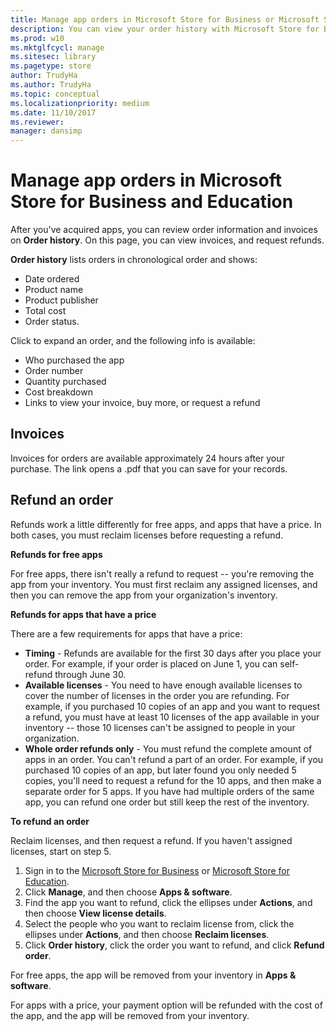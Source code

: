```yaml
---
title: Manage app orders in Microsoft Store for Business or Microsoft Store for Education (Windows 10)
description: You can view your order history with Microsoft Store for Business or Microsoft Store for Education.
ms.prod: w10
ms.mktglfcycl: manage
ms.sitesec: library
ms.pagetype: store
author: TrudyHa
ms.author: TrudyHa
ms.topic: conceptual
ms.localizationpriority: medium
ms.date: 11/10/2017
ms.reviewer:
manager: dansimp
---
```


# Manage app orders in Microsoft Store for Business and Education

After you've acquired apps, you can review order information and invoices on **Order history**. On this page, you can view invoices, and request refunds.

**Order history** lists orders in chronological order and shows:
- Date ordered
- Product name
- Product publisher
- Total cost
- Order status.

Click to expand an order, and the following info is available:
- Who purchased the app
- Order number
- Quantity purchased
- Cost breakdown
- Links to view your invoice, buy more, or request a refund

## Invoices

Invoices for orders are available approximately 24 hours after your purchase. The link opens a .pdf that you can save for your records.

## Refund an order

Refunds work a little differently for free apps, and apps that have a price. In both cases, you must reclaim licenses before requesting a refund.

**Refunds for free apps**

For free apps, there isn't really a refund to request -- you're removing the app from your inventory. You must first reclaim any assigned licenses, and then you can remove the app from your organization's inventory.

**Refunds for apps that have a price**

There are a few requirements for apps that have a price:
- **Timing** - Refunds are available for the first 30 days after you place your order. For example, if your order is placed on June 1, you can self-refund through June 30.
- **Available licenses** - You need to have enough available licenses to cover the number of licenses in the order you are refunding. For example, if you purchased 10 copies of an app and you want to request a refund, you must have at least 10 licenses of the app available in your inventory -- those 10 licenses can't be assigned to people in your organization.
- **Whole order refunds only** - You must refund the complete amount of apps in an order. You can't refund a part of an order. For example, if you purchased 10 copies of an app, but later found you only needed 5 copies, you'll need to request a refund for the 10 apps, and then make a separate order for 5 apps. If you have had multiple orders of the same app, you can refund one order but still keep the rest of the inventory.

**To refund an order**

Reclaim licenses, and then request a refund. If you haven't assigned licenses, start on step 5.
1.  Sign in to the [Microsoft Store for Business](https://businessstore.microsoft.com) or [Microsoft Store for Education](https://educationstore.microsoft.com).
2. Click **Manage**, and then choose **Apps & software**.
3. Find the app you want to refund, click the ellipses under **Actions**, and then choose **View license details**.
4.  Select the people who you want to reclaim license from, click the ellipses under **Actions**, and then choose **Reclaim licenses**.
5. Click **Order history**, click the order you want to refund, and click **Refund order**.

For free apps, the app will be removed from your inventory in **Apps & software**.

For apps with a price, your payment option will be refunded with the cost of the app, and the app will be removed from your inventory.
